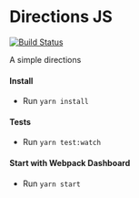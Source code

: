 # Directions JS

[![Build Status](https://travis-ci.org/meche/directionsjs.svg?branch=master)](https://travis-ci.org/meche/directionsjs)

A simple directions

#### Install

- Run `yarn install`

#### Tests

- Run `yarn test:watch`

#### Start with Webpack Dashboard

- Run `yarn start`


